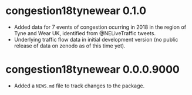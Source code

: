 # congestion18tynewear 0.1.0

* Added data for 7 events of congestion ocurring in 2018 in the region
of Tyne and Wear UK, identified from @NELiveTraffic tweets.
* Underlying traffic flow data in initial development version (no public
release of data on zenodo as of this time yet).

# congestion18tynewear 0.0.0.9000

* Added a `NEWS.md` file to track changes to the package.
